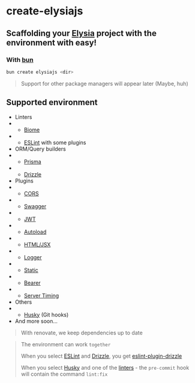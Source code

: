 # create-elysiajs

## Scaffolding your [Elysia](https://elysiajs.com/) project with the environment with easy!

### With [bun](https://bun.sh/)

```bash
bun create elysiajs <dir>
```

> Support for other package managers will appear later (Maybe, huh)

## Supported environment

-   Linters
-   -   [Biome](https://biomejs.dev/)
-   -   [ESLint](https://eslint.org/) with some plugins
-   ORM/Query builders
-   -   [Prisma](https://www.prisma.io/)
-   -   [Drizzle](https://orm.drizzle.team/)
-   Plugins
-   -   [CORS](https://elysiajs.com/plugins/cors.html)
-   -   [Swagger](https://elysiajs.com/plugins/swagger.html)
-   -   [JWT](https://elysiajs.com/plugins/jwt.html)
-   -   [Autoload](https://github.com/kravetsone/elysia-autoload)
-   -   [HTML/JSX](https://elysiajs.com/plugins/html.html)
-   -   [Logger](https://github.com/bogeychan/elysia-logger)
-   -   [Static](https://elysiajs.com/plugins/static.html)
-   -   [Bearer](https://elysiajs.com/plugins/bearer.html)
-   -   [Server Timing](https://elysiajs.com/plugins/server-timing.html)
-   Others
-   -   [Husky](https://typicode.github.io/husky/) (Git hooks)
-   And more soon...

> With renovate, we keep dependencies up to date

> The environment can work `together`
>
> When you select [ESLint](https://eslint.org/) and [Drizzle](https://orm.drizzle.team/), you get [eslint-plugin-drizzle](https://orm.drizzle.team/docs/eslint-plugin)
>
> When you select [Husky](https://typicode.github.io/husky/) and one of the [linters](#supported-environment) - the `pre-commit` hook will contain the command `lint:fix`

